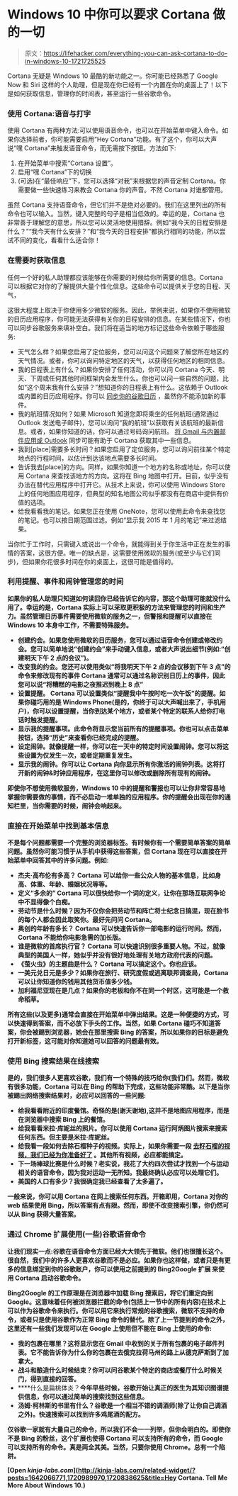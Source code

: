 # Windows 10 中你可以要求 Cortana 做的一切

> 原文：<https://lifehacker.com/everything-you-can-ask-cortana-to-do-in-windows-10-1721725525>

Cortana 无疑是 Windows 10 最酷的新功能之一。你可能已经熟悉了 Google Now 和 Siri 这样的个人助理，但是现在你已经有一个内置在你的桌面上了！以下是如何获取信息，管理你的时间表，甚至运行一些谷歌命令。



### **使用 Cortana:语音与打字**

使用 Cortana 有两种方法:可以使用语音命令，也可以在开始菜单中键入命令。如果你选择前者，你可能需要启用“Hey Cortana”功能。有了这个，你可以大声说“嘿 Cortana”来触发语音命令，而无需按下按钮。方法如下:

1.  在开始菜单中搜索“Cortana 设置”。
2.  启用“嘿 Cortana”下的切换
3.  (可选)在“最佳响应”下，您可以选择“对我”来根据您的声音定制 Cortana。你需要做一些快速练习来教会 Cortana 你的声音。不然 Cortana 对谁都管用。

虽然 Cortana 支持语音命令，但它们并不是绝对必要的。我们在这里列出的所有命令也可以输入。当然，键入完整的句子是相当低效的。幸运的是，Cortana 也非常善于理解您的意思，所以您可以灵活地使用措辞。例如“我今天的日程安排是什么？”“我今天有什么安排？”和“我今天的日程安排”都执行相同的功能，所以尝试不同的变化，看看什么适合你！

### **在需要时获取信息**

任何一个好的私人助理都应该能够在你需要的时候给你所需要的信息。Cortana 可以根据它对你的了解提供大量个性化信息。这些命令可以提供关于您的日程、天气，

这很大程度上取决于你使用多少微软的服务。因此，举例来说，如果你不使用微软的日历应用程序，你可能无法获得有关你的日程安排的信息。在某些情况下，你也可以同步谷歌服务来填补空白。我们将在适当的地方标记这些命令依赖于哪些服务:

*   天气怎么样？如果您启用了定位服务，您可以问这个问题来了解您所在地区的天气情况。或者，你可以询问特定地区的天气，以获得任何地区的相同信息。
*   我的日程表上有什么？如果你安排了任何活动，你可以问 Cortana 今天、明天、下周或任何其他时间框架内会发生什么。你也可以问一些自然的问题，比如“这个周末我有什么安排？”想知道你的日程表上有什么。这依赖于 Outlook 或内置的日历应用程序。你可以 [同步你的谷歌日历](http://www.makeuseof.com/tag/sync-google-calendar-appointments-windows-8/) ，虽然你不能添加新的事件。
*   我的航班情况如何？如果 Microsoft 知道您即将乘坐的任何航班(通常通过 Outlook 发送电子邮件)，您可以询问“我的航班”以获取有关该航班的最新信息。或者，如果你知道的话，你可以通过号码询问航班。 [将 Gmail 与内置邮件应用或 Outlook](http://windows.microsoft.com/en-us/windows-8/use-google-windows-8-rt) 同步可能有助于 Cortana 获取其中一些信息。
*   我到[place]需要多长时间？如果您启用了定位服务，您可以询问前往某个特定地点的行程时间，以估计到达该地点需要多长时间。
*   告诉我去[place]的方向。同样，如果你知道一个地方的名称或地址，你可以使用 Cortana 来查找该地方的方向。这将在 Bing 地图中打开。目前，似乎没有办法在替代应用程序中打开它。从技术上来说，你可以使用 Windows Store 上的任何地图应用程序，但典型的知名地图公司似乎都没有在商店中提供有价值的选项。
*   给我看看我的笔记。如果您正在使用 OneNote，您可以使用此命令来查找您的笔记。也可以按日期范围过滤。例如“显示我 2015 年 1 月的笔记”来过滤结果。

当你忙于工作时，只需键入或说出一个命令，就能得到关于你生活中正在发生的事情的答案，这很方便。唯一的缺点是，这需要使用微软的服务(或至少与它们同步)，但如果你花很多时间在你的桌面上，这很可能是值得的。

### **利用提醒、事件和闹钟**管理您的时间

**如果你的私人助理只知道如何读回你已经告诉它的内容，那这个助理可能就没什么用了。幸运的是，Cortana 实际上可以采取更积极的方法来管理您的时间和生产力。虽然管理日历事件需要使用微软的服务之一，但警报和提醒可以直接在 Windows 10 本身中工作，不需要特殊服务。**

*   **创建约会。如果您使用微软的日历服务，您可以通过语音命令创建或修改约会。您可以简单地说“创建约会”来手动键入信息，或者大声说出细节(例如:“创建明天下午 2 点的会议”)。**
*   **改变我的约会。您还可以使用类似“将我明天下午 2 点的会议移到下午 3 点”的命令来修改现有的事件 Cortana 通常可以通过名称识别日历上的事件，因此您可以说“将糟糕的电影之夜推迟到晚上 8 点”**
*   ****设置提醒。** Cortana 可以设置类似“提醒我中午按时吃一次午饭”的提醒。如果你碰巧用的是 Windows Phone(是的，你终于可以大声喊出来了，手机用户)，你可以设置提醒，当你到达某个地方，或者某个特定的联系人给你打电话时触发提醒。**
*   **显示我的提醒事项。此命令将显示您当前所有的提醒事项。你也可以点击菜单按钮，选择“历史”来查看你已经完成的提醒。**
*   **设定闹钟。就像提醒一样，你可以在一天中的特定时间设置闹钟。您可以将这些设置为仅发生一次，或者定期重复发生。**
*   **显示我的闹钟。你可以让 Cortana 向你显示所有你激活的闹钟列表。这将打开新的闹钟&时钟应用程序，在这里你可以修改或删除所有现有的闹钟。**

**即使你不想使用微软服务，Windows 10 中的提醒和警报也可以让你非常容易地掌握你需要做的事情，而不必启动一堆单独的应用程序。你的提醒会出现在你的通知栏里，当你需要的时候，闹钟会响起来。**

### ****直接在开始菜单中找到基本信息****

**不是每个问题都需要一个完整的浏览器标签。有时候你有一个需要简单答案的简单问题。虽然你可能习惯于从手机中获得这些答案，但 Cortana 现在可以直接在开始菜单中回答其中的许多问题。例如:**

*   **杰夫·高布伦有多高？ Cortana 可以给你一些公众人物的基本信息，比如身高、体重、年龄、婚姻状况等等。**
*   **定义“多余的” Cortana 可以很快给你一个词的定义，让你在那场互联网争论中不显得像个白痴。**
*   **劳动节是什么时候？因为不仅你会把劳动节和阵亡将士纪念日搞混，现在脸书的每个人都会因此取笑你。最好先问问 Cortana。**
*   **奥创的年龄有多长？ Cortana 可以快速告诉你一部电影的运行时间。然而，Cortana 不能给你电影急需的加长版。**
*   **谁是微软的首席执行官？ Cortana 可以快速识别很多重要人物。不过，就像典型的美国人一样，她似乎并没有很好地处理有关地方政府代表的问题。**
*   **《萤火虫》的主题曲是什么？ Cortana 可以搞定这个。你也应该。**
*   **一美元兑日元是多少？如果你在旅行、研究度假或逃离联邦调查局，Cortana 可以让你知道你的钱用其他货币值多少钱。**
*   **加利福尼亚现在是几点？如果你的老板和你不在同一个时区，这可能是一个救命稻草。**

**所有这些(以及更多)通常会直接在开始菜单中弹出结果。这是一种便捷的方式，可以快速得到答案，而不必放下手头的工作。当然，如果 Cortana 碰巧不知道答案，你会被踢到浏览器，她会在那里搜索 Bing 的答案，所以如果你的目标是避免打开新标签，这可能对你知道她可以回答的问题最有效。**

### ****使用 Bing 搜索结果在线搜索****

**是的，我们很多人更喜欢谷歌，我们有一个特殊的技巧给你(我们)们。然而，微软有很多功能，Cortana 可以在 Bing 的帮助下完成，这些功能非常酷。以下是当你被踢出网络搜索结果时，必应可以回答的一些问题:**

*   **给我看看附近的印度餐馆。奇怪的是(谢天谢地),这并不是地图应用程序，而是在浏览器中搜索 Bing 上的餐馆。**
*   **给我看看米拉·库妮丝的照片。你可以使用 Cortana 运行阿炳图片搜索来搜索任何东西。但主要是米拉·库妮丝。**
*   **给我看一段如何去除石榴种子的视频。实际上，如果你需要一段 [去籽石榴](http://i.imgur.com/XzC4iCX.gif)[的视频，我们已经为你准备好了](http://lifehacker.com/deseed-a-pomegranate-in-10-seconds-using-a-wooden-spoon-5895852) 。其他所有视频，必应都能搞定。**
*   **下一场棒球比赛是什么时候？老实说，我花了大约四次尝试才找到一个与运动相关的语音命令，因为我对运动一无所知。我最终确认必应可以处理它们。**
*   **美国的人口有多少？我很确定我已经查看了太多遍了。**

**一般来说，你可以用 Cortana 在网上搜索任何东西。开箱即用，Cortana 对你的 web 结果使用 Bing，所以答案有点有限。然而，即使不改变搜索引擎，你仍然可以从 Bing 获得大量答案。**

### **通过 Chrome 扩展使用(一些)谷歌语音命令**

**让我们现实一点:谷歌在语音命令方面已经大大领先于微软。他们也很擅长这个。很自然，我们中的许多人更喜欢谷歌而不是必应。如果你也这样做，或者只是有更多的信息绑定到你的谷歌账户，你可以使用之前提到的 Bing2Google 扩展 来使用 Cortana 启动谷歌命令。**

**Bing2Google 的工作原理是在浏览器中加载 Bing 搜索后，将它们重定向到 Google。这意味着任何被浏览器拦截的命令(包括上一节中的所有内容)在技术上可以作为谷歌命令来执行。你可以用它来执行常规的谷歌搜索，微软不支持的命令，或者只是使用谷歌作为正常 Bing 命令的替代。除了上一节提到的命令之外，这里还有一些我们发现可以在 Google 上使用但不能在 Bing 上使用的命令:**

*   **我的包裹在哪里？这将显示您在 Gmail 中收到的关于所有包裹的电子邮件列表。它不能告诉你为什么你的包裹在去俄克拉荷马州的路上从德克萨斯到了加拿大。**
*   **战斗和酿造什么时候结束？你可以问谷歌某个特定的商店或餐厅什么时候关门，得到直接的回答。**
*   ****什么是扁桃体炎？**今年早些时候，谷歌开始让真正的医生为其知识图谱提供信息，你可以通过简单的搜索找到这些信息。**
*   **汤姆·柯林斯的书里有什么？谷歌是一个相当不错的调酒师(除了让你自己调酒之外)。快速搜索可以找到许多鸡尾酒的配方。**

**仅谷歌一家就有大量自己的命令，所以我们不会一一列举，但你会明白的。即使你不是 Bing 的粉丝，这个扩展也使得 Cortana 可以支持所有的命令，而 Google 可以支持所有的命令。真是两全其美。当然，只要你使用 Chrome。总有一个陷阱。**

**[Open *kinja-labs.com*](http://kinja-labs.com/related-widget/?posts=1642066771,1720989970,1720838625&title=Hey Cortana. Tell Me More About Windows 10.)**